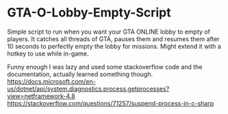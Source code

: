 # GTA-O-Lobby-Empty-Script
Simple script to run when you want your GTA ONLINE lobby to empty of players. It catches all threads of GTA, pauses them and resumes them after 10 seconds to perfectly empty the lobby for missions. Might extend it with a hotkey to use while in-game.

Funny enough I was lazy and used some stackoverflow code and the documentation, actually learned something though.
https://docs.microsoft.com/en-us/dotnet/api/system.diagnostics.process.getprocesses?view=netframework-4.8
https://stackoverflow.com/questions/71257/suspend-process-in-c-sharp
